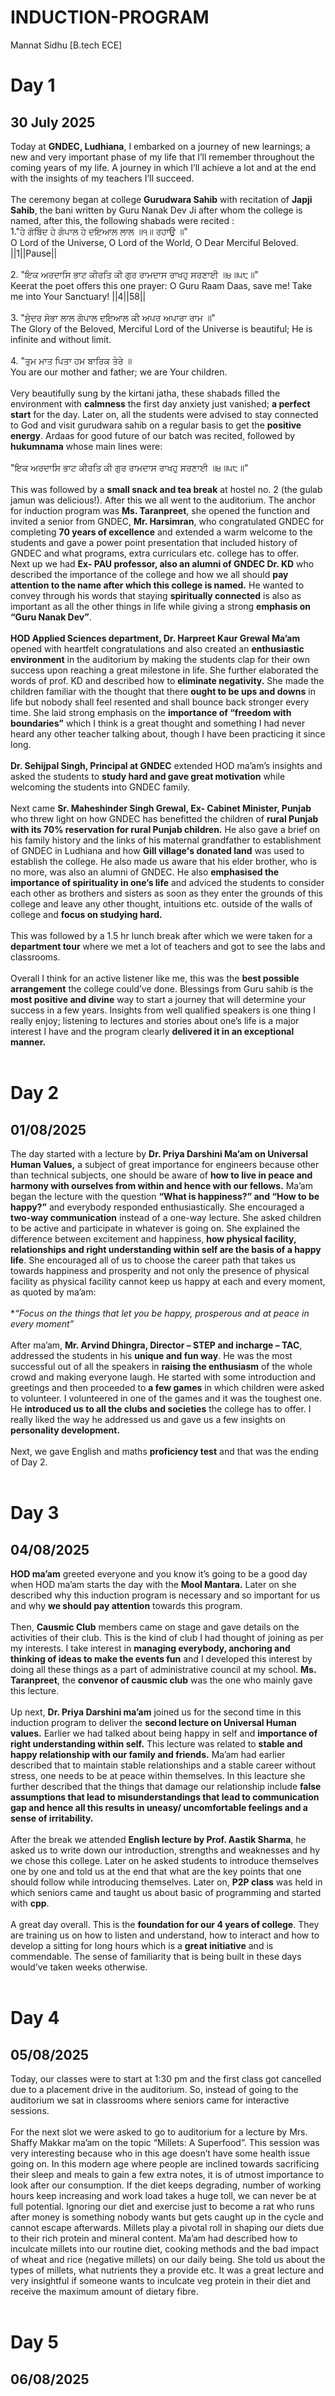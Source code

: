 # INDUCTION-PROGRAM
Mannat Sidhu [B.tech ECE]
# Day 1
## 30 July 2025
Today at **GNDEC, Ludhiana**, I embarked on a journey of new learnings; a new and very important phase of my life that I’ll remember throughout the coming years of my life. A journey in which I’ll achieve a lot and at the end with the insights of my teachers I’ll succeed. <br><br>
The ceremony began at college **Gurudwara Sahib** with recitation of **Japji Sahib**, the bani written by Guru Nanak Dev Ji after whom the college is named, after this, the following shabads were recited :<br>
1."ਹੇ ਗੋਬਿੰਦ ਹੇ ਗੋਪਾਲ ਹੇ ਦਇਆਲ ਲਾਲ ॥੧॥ ਰਹਾਉ ॥"<br>
O Lord of the Universe, O Lord of the World, O Dear Merciful Beloved. ||1||Pause||<br><br>
2. "ਇਕ ਅਰਦਾਸਿ ਭਾਟ ਕੀਰਤਿ ਕੀ ਗੁਰ ਰਾਮਦਾਸ ਰਾਖਹੁ ਸਰਣਾਈ ॥੪॥੫੮॥"<br>
Keerat the poet offers this one prayer: O Guru Raam Daas, save me! Take me into Your Sanctuary! ||4||58||<br><br>
3. "ਸੁੰਦਰ ਸੋਭਾ ਲਾਲ ਗੋਪਾਲ ਦਇਆਲ ਕੀ ਅਪਰ ਅਪਾਰਾ ਰਾਮ ॥"<br>
The Glory of the Beloved, Merciful Lord of the Universe is beautiful; He is infinite and without limit.<br><br>
4. "ਤੁਮ ਮਾਤ ਪਿਤਾ ਹਮ ਬਾਰਿਕ ਤੇਰੇ ॥<br>
You are our mother and father; we are Your children.<br><br>
Very beautifully sung by the kirtani jatha, these shabads filled the environment with **calmness** the first day anxiety just vanished; **a perfect start** for the day. Later on, all the students were advised to stay connected to God and visit gurudwara sahib on a regular basis to get the **positive energy**. Ardaas for good future of our batch was recited, followed by **hukumnama** whose main lines were:<br><br>
"ਇਕ ਅਰਦਾਸਿ ਭਾਟ ਕੀਰਤਿ ਕੀ ਗੁਰ ਰਾਮਦਾਸ ਰਾਖਹੁ ਸਰਣਾਈ ॥੪॥੫੮॥“<br><br>
This was followed by a **small snack and tea break** at hostel no. 2 (the gulab jamun was delicious!). After this we all went to the auditorium. The anchor for induction program was **Ms. Taranpreet**, she opened the function and invited a senior from GNDEC, **Mr. Harsimran**, who congratulated GNDEC for completing **70 years of excellence** and extended a warm welcome to the students and gave a power point presentation that included history of GNDEC and what programs, extra curriculars etc. college has to offer.<br>
Next up we had **Ex- PAU professor, also an alumni of GNDEC Dr. KD** who described the importance of the college and how we all should **pay attention to the name after which this college is named.** He wanted to convey through his words that staying **spiritually connected** is also as important as all the other things in life while giving a strong **emphasis on “Guru Nanak Dev”**.<br><br>
**HOD Applied Sciences department, Dr. Harpreet Kaur Grewal Ma’am** opened with heartfelt congratulations and also created an **enthusiastic environment** in the auditorium by making the students clap for their own success upon reaching a great milestone in life. She further elaborated the words of prof. KD and described how to **eliminate negativity.** She made the children familiar with the thought that there **ought to be ups and downs** in life but nobody shall feel resented and shall bounce back stronger every time. She laid strong emphasis on the **importance of “freedom with boundaries”** which I think is a great thought and something I had never heard any other teacher talking about, though I have been practicing it since long.<br><br>
**Dr. Sehijpal Singh, Principal at GNDEC** extended HOD ma’am’s insights and asked the students to **study hard and gave great motivation** while welcoming the students into GNDEC family.<br><br>
Next came **Sr. Maheshinder Singh Grewal, Ex- Cabinet Minister, Punjab** who threw light on how GNDEC has benefitted the children of **rural Punjab with its 70% reservation for rural Punjab children.** He also gave a brief on his family history and the links of his maternal grandfather to establishment of GNDEC in Ludhiana and how **Gill village's donated land** was used to establish the college. He also made us aware that his elder brother, who is no more, was also an alumni of GNDEC. He also **emphasised the importance of spirituality in one’s life** and adviced the students to consider each other as brothers and sisters as soon as they enter the grounds of this college and leave any other thought, intuitions etc. outside of the walls of college and **focus on studying hard.**<br><br>
This was followed by a 1.5 hr lunch break after which we were taken for a **department tour** where we met a lot of teachers and got to see the labs and classrooms.<br><br>
Overall I think for an active listener like me, this was the **best possible arrangement** the college could’ve done. Blessings from Guru sahib is the **most positive and divine** way to start a journey that will determine your success in a few years. Insights from well qualified speakers is one thing I really enjoy; listening to lectures and stories about one’s life is a major interest I have and the program clearly **delivered it in an exceptional manner.** <br><br>
# Day 2
## 01/08/2025
The day started with a lecture by **Dr. Priya Darshini Ma’am on Universal Human Values,** a subject of great importance for engineers because other than technical subjects, one should be aware of **how to live in peace and harmony with ourselves from within and hence with our fellows.** Ma’am began the lecture with the question **“What is happiness?” and “How to be happy?”** and everybody responded enthusiastically. She encouraged a **two-way communication** instead of a one-way lecture. She asked children to be active and participate in whatever is going on. She explained the difference between excitement and happiness, **how physical facility, relationships and right understanding within self are the basis of a happy life**. She encouraged all of us to choose the career path that takes us towards happiness and prosperity and not only the presence of physical facility as physical facility cannot keep us happy at each and every moment, as quoted by ma’am:<br><br>
**“Focus on the things that let you be happy, prosperous and at peace in every moment”*  <br><br>
After ma’am, **Mr. Arvind Dhingra, Director – STEP and incharge – TAC**, addressed the students in his **unique and fun way**. He was the most successful out of all the speakers in **raising the enthusiasm** of the whole crowd and making everyone laugh. He started with some introduction and greetings and then proceeded to **a few games** in which children were asked to volunteer. I volunteered in one of the games and it was the toughest one. He **introduced us to all the clubs and societies** the college has to offer. I really liked the way he addressed us and gave us a few insights on **personality development.**<br><br>
Next, we gave English and maths **proficiency test** and that was the ending of Day 2.<br><br>
# Day 3
## 04/08/2025
**HOD ma’am** greeted everyone and you know it’s going to be a good day when HOD ma’am starts the day with the **Mool Mantara.** Later on she described why this induction program is necessary and so important for us and why **we should pay attention** towards this program.<br><br>
Then, **Causmic Club** members came on stage and gave details on the activities of their club. This is the kind of club I had thought of joining as per my interests. I take interest in **managing everybody, anchoring and thinking of ideas to make the events fun** and I developed this interest by doing all these things as a part of administrative council at my school. **Ms. Taranpreet**, the **convenor of causmic club** was the one who mainly gave this lecture.<br><br>
Up next, **Dr. Priya Darshini ma’am** joined us for the second time in this induction program to deliver the **second lecture on Universal Human values.** Earlier we had talked about being happy in self and **importance of right understanding within self.** This lecture was related to **stable and happy relationship with our family and friends.** Ma’am had earlier described that to maintain stable relationships and a stable career without stress, one needs to be at peace within themselves. In this leacture she further described that the things that damage our relationship include **false assumptions that lead to misunderstandings that lead to communication gap and hence all this results in uneasy/ uncomfortable feelings and a sense of irritability.**<br><br>
After the break we attended **English lecture by Prof. Aastik Sharma**, he asked us to write down our introduction, strengths and weaknesses and hy we chose this college. Later on he asked students to introduce themselves one by one and told us at the end that what are the key points that one should follow while introducing themselves. Later on, **P2P class** was held in which seniors came and taught us about basic of programming and started with **cpp**.<br><br>
A great day overall. This is the **foundation for our 4 years of college**. They are training us on how to listen and understand, how to interact and how to develop a sitting for long hours which is a **great initiative** and is commendable. The sense of familiarity that is being built in these days would’ve taken weeks otherwise.<br><br>
# Day 4
## 05/08/2025
Today, our classes were to start at 1:30 pm and the first class got cancelled due to a placement drive in the auditorium. So, instead of going to the auditorium we sat in classrooms where seniors came for interactive sessions.<br><br>
For the next slot we were asked to go to auditorium for a lecture by Mrs. Shaffy Makkar ma’am on the topic “Millets: A Superfood”. This session was very interesting because who in this age doesn’t have some health issue going on. In this modern age where people are inclined towards sacrificing their sleep and meals to gain a few extra notes, it is of utmost importance to look after our consumption. If the diet keeps degrading, number of working hours keep increasing and work load takes a huge toll, we can never be at full potential. Ignoring our diet and exercise just to become a rat who runs after money is something nobody wants but gets caught up in the cycle and cannot escape afterwards. Millets play a pivotal roll in shaping our diets due to their rich protein and mineral content. Ma’am had described how to inculcate millets into our routine diet, cooking methods and the bad impact of wheat and rice (negative millets) on our daily being. She told us about the types of millets, what nutrients they a provide etc. It was a great lecture and very insightful if someone wants to inculcate veg protein in their diet and receive the maximum amount of dietary fibre.<br><br>
# Day 5
## 06/08/2025




